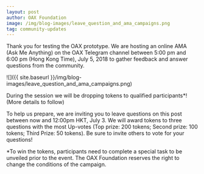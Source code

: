```yaml
---
layout: post
author: OAX Foundation
image: /img/blog-images/leave_question_and_ama_campaigns.png
tag: community-updates
---
```

Thank you for testing the OAX prototype. We are hosting an online AMA (Ask Me Anything) on the OAX Telegram channel between 5:00 pm and 6:00 pm (Hong Kong Time), July 5, 2018 to gather feedback and answer questions from the community.

![]({{ site.baseurl }}/img/blog-images/leave_question_and_ama_campaigns.png)

During the session we will be dropping tokens to qualified participants*! (More details to follow)

To help us prepare, we are inviting you to leave questions on this post between now and 12:00pm HKT, July 3. We will award tokens to three questions with the most Up-votes (Top prize: 200 tokens; Second prize: 100 tokens; Third Prize: 50 tokens). Be sure to invite others to vote for your questions!

*To win the tokens, participants need to complete a special task to be unveiled prior to the event. The OAX Foundation reserves the right to change the conditions of the campaign.
